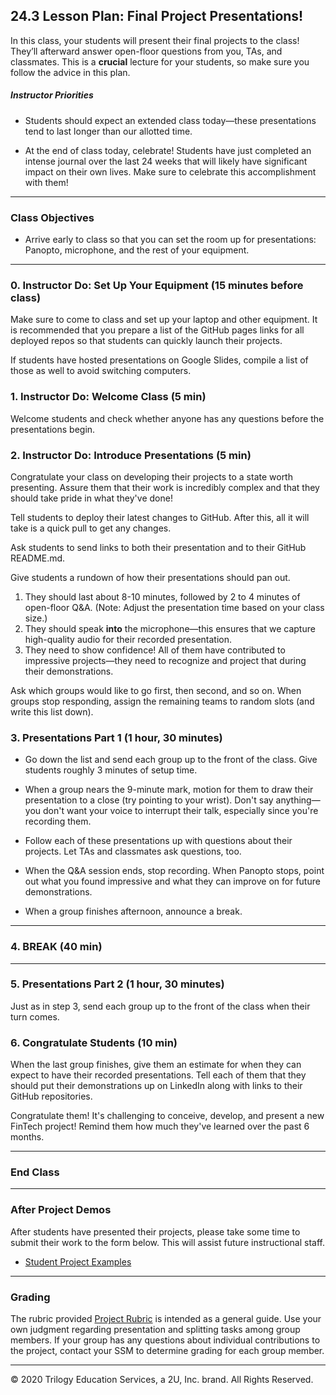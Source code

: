 ## 24.3 Lesson Plan: Final Project Presentations!

In this class, your students will present their final projects to the class! They’ll afterward answer open-floor questions from you, TAs, and classmates. This is a **crucial** lecture for your students, so make sure you follow the advice in this plan.

##### Instructor Priorities

* Students should expect an extended class today—these presentations tend to last longer than our allotted time.

* At the end of class today, celebrate! Students have just completed an intense journal over the last 24 weeks that will likely have significant impact on their own lives. Make sure to celebrate this accomplishment with them!

---

### Class Objectives

* Arrive early to class so that you can set the room up for presentations: Panopto, microphone, and the rest of your equipment.

---

### 0. Instructor Do: Set Up Your Equipment (15 minutes before class)

Make sure to come to class and set up your laptop and other equipment. It is recommended that you prepare a list of the GitHub pages links for all deployed repos so that students can quickly launch their projects.

If students have hosted presentations on Google Slides, compile a list of those as well to avoid switching computers.

### 1. Instructor Do: Welcome Class (5 min)

Welcome students and check whether anyone has any questions before the presentations begin.

### 2. Instructor Do: Introduce Presentations (5 min)

Congratulate your class on developing their projects to a state worth presenting. Assure them that their work is incredibly complex and that they should take pride in what they've done!

Tell students to deploy their latest changes to GitHub. After this, all it will take is a quick pull to get any changes.

Ask students to send links to both their presentation and to their GitHub README.md.

Give students a rundown of how their presentations should pan out.

1. They should last about 8-10 minutes, followed by 2 to 4 minutes of open-floor Q&A. (Note: Adjust the presentation time based on your class size.)
2. They should speak **into** the microphone—this ensures that we capture high-quality audio for their recorded presentation.
3. They need to show confidence! All of them have contributed to impressive projects—they need to recognize and project that during their demonstrations.

Ask which groups would like to go first, then second, and so on. When groups stop responding, assign the remaining teams to random slots (and write this list down).

### 3. Presentations Part 1 (1 hour, 30 minutes)

* Go down the list and send each group up to the front of the class. Give students roughly 3 minutes of setup time.

* When a group nears the 9-minute mark, motion for them to draw their presentation to a close (try pointing to your wrist). Don't say anything—you don't want your voice to interrupt their talk, especially since you're recording them.

* Follow each of these presentations up with questions about their projects. Let TAs and classmates ask questions, too.

* When the Q&A session ends, stop recording. When Panopto stops, point out what you found impressive and what they can improve on for future demonstrations.

* When a group finishes afternoon, announce a break.

---

### 4. BREAK (40 min)

---

### 5. Presentations Part 2 (1 hour, 30 minutes)

Just as in step 3, send each group up to the front of the class when their turn comes.

### 6. Congratulate Students (10 min)

When the last group finishes, give them an estimate for when they can expect to have their recorded presentations. Tell each of them that they should put their demonstrations up on LinkedIn along with links to their GitHub repositories.

Congratulate them! It's challenging to conceive, develop, and present a new FinTech project! Remind them how much they've learned over the past 6 months.

---

### End Class

---

### After Project Demos

After students have presented their projects, please take some time to submit their work to the form below. This will assist future instructional staff.

* [Student Project Examples](https://forms.gle/CBk5tyy4sSsGN8k38)

---

### Grading

The rubric provided [Project Rubric](./Rubric/Grading_Rubric.pdf) is intended as a general guide. Use your own judgment regarding presentation and splitting tasks among group members. If your group has any questions about individual contributions to the project, contact your SSM to determine grading for each group member.

---

© 2020 Trilogy Education Services, a 2U, Inc. brand. All Rights Reserved.
